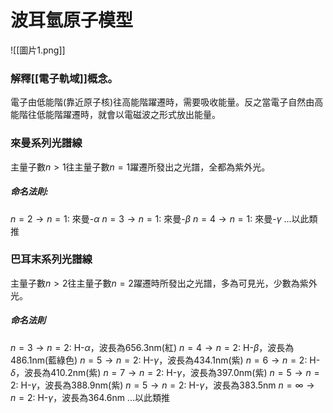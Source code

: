 # 波耳氫原子模型
![[圖片1.png]]
### 解釋[[電子軌域]]概念。
電子由低能階(靠近原子核)往高能階躍遷時，需要吸收能量。反之當電子自然由高能階往低能階躍遷時，就會以電磁波之形式放出能量。
### 來曼系列光譜線
主量子數$n>1$往主量子數$n=1$躍遷所發出之光譜，全都為紫外光。
##### 命名法則:
$n=2\rightarrow n=1$: 來曼-$\alpha$
$n=3\rightarrow n=1$: 來曼-$\beta$
$n=4\rightarrow n=1$: 來曼-$\gamma$
...以此類推
### 巴耳末系列光譜線
主量子數$n>2$往主量子數$n=2$躍遷時所發出之光譜，多為可見光，少數為紫外光。
##### 命名法則
$n=3\rightarrow n=2$: H-$\alpha$，波長為656.3nm(紅)
$n=4\rightarrow n=2$: H-$\beta$，波長為486.1nm(藍綠色)
$n=5\rightarrow n=2$: H-$\gamma$，波長為434.1nm(紫)
$n=6\rightarrow n=2$: H-$\delta$，波長為410.2nm(紫)
$n=7\rightarrow n=2$: H-$\gamma$，波長為397.0nm(紫)
$n=5\rightarrow n=2$: H-$\gamma$，波長為388.9nm(紫)
$n=5\rightarrow n=2$: H-$\gamma$，波長為383.5nm
$n=\infty \rightarrow n=2$: H-$\gamma$，波長為364.6nm
...以此類推